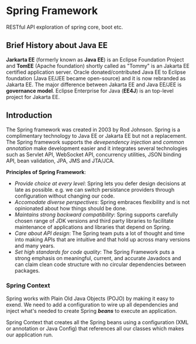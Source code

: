 # Spring Framework
RESTful API exploration of spring core, boot etc.

<div class="text-align: justify">

## **Brief History about Java EE**

**Jarkarta EE** (formerly known as **Java EE**) is an Eclipse Foundation Project and **TomEE** (Apache foundation) shortly called as "Tommy" is an Jakarta EE certified application server. Oracle donated/contributed Java EE to Eclipse foundation (Java EE/JEE became open-source) and it is now rebranded as Jakarta EE. The major difference between Jakarta EE and Java EE/JEE is **governance model**. Eclipse Enterprise for Java (**EE4J**) is an top-level project for Jakarta EE.  

## **Introduction**

The Spring framework was created in 2003 by Rod Johnson. Spring is a complimentary technology to Java EE or Jakarta EE but not a replacement. The Spring framework supports the *devependency injection* and *common annotation* make development easier and it integrates several technologies such as Servlet API, WebSocket API, concurrency utilities, JSON binding API, bean validation, JPA, JMS and JTA/JCA.

**Principles of Spring Framework**:

- *Provide choice at every level*: Spring lets you defer design decisions at late as possible. e.g. we can switch persistance providers through configuration without changing our code.
- *Accomodate diverse perspectives*: Spring embraces flexibility and is not opinionated about how things should be done.
- *Maintains strong backward compatibility*: Spring supports carefully chosen range of JDK versions and third party libraries to facilitate maintenance of applications and libraries that depend on Spring.
- *Care about API design*: The Spring team puts a lot of thought and time into making APIs that are intuitive and that hold up across many versions and many years.
- *Set high standards for code quality*: The Spring Framework puts a strong emphasis on meaningful, current, and accurate Javadocs and can claim clean code structure with no circular dependencies between packages.

### **Spring Context**

Spring works with Plain Old Java Objects (POJO) by making it easy to exend. We need to add a configuration to wire up all dependencies and inject what's needed to create Spring ***beans*** to execute an application.

Spring Context that creates all the Spring beans using a configuration (XML or annotation or Java Config) that references all our classes which makes our application run.


</div>